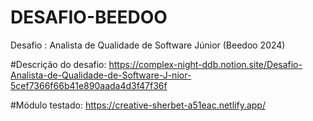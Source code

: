 # DESAFIO-BEEDOO
Desafio : Analista de Qualidade de Software Júnior (Beedoo 2024)

#Descrição do desafio:
https://complex-night-ddb.notion.site/Desafio-Analista-de-Qualidade-de-Software-J-nior-5cef7366f66b41e890aada4d3f47f36f

#Módulo testado:
https://creative-sherbet-a51eac.netlify.app/
